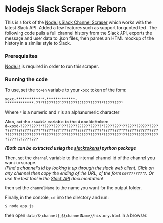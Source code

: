 # Nodejs Slack Scraper Reborn

This is a fork of the [Node.js Slack Channel Scraper](https://github.com/derekkramer/slack-scraper) which works with the latest Slack API. Added a few features such as support for quoted text.
The following code pulls a full channel history from the Slack API, exports the message and user data to .json files, then parses an HTML mockup of the history in a similar style to Slack.

### Prerequisites

[Node.js](https://nodejs.org/) is required in order to run this scraper.

### Running the code

To use, set the `token` variable to your `xoxc` token of the form:

`xoxc-*************-*************-*************-????????????????????????????????????????`

Where `*` is a numeric and `?` is an alphanumeric character

Also, set the `coookie` variable to the `d` cookie/token:
`d=xoxd-??????????????????????????????????????????????????????????????????????????????????????????????????????????????????????????????????????????????????????????????????????????????????????????????????????????????????????????`

___(Both can be extracted using the [slacktokens](https://pypi.org/project/slacktokens)) python package___

Then, set the `channel` variable to the internal channel id of the channel you want to scrape.  
_(Find a channel's id by looking it up through the slack web client. Click on any channel then copy the ending of the URL, of the form `C0?????????`. Or use the test tool in the [Slack API](https://api.slack.com/methods/channels.list/test) documentation)_

then set the `channelName` to the name you want for the output folder.

Finally, in the console, `cd` into the directory and run:

```
$ node app.js
```

then open `data/${channel}_${channelName}/history.html` in a browser.
